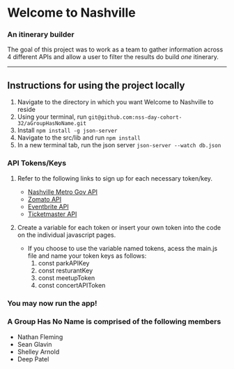 # Welcome to Nashville
### An itinerary builder

The goal of this project was to work as a team to gather information across 4 different APIs and allow a user to filter the results do build *one* itinerary.
___
## Instructions for using the project locally
1. Navigate to the directory in which you want Welcome to Nashville to reside
1. Using your terminal, run ```git@github.com:nss-day-cohort-32/aGroupHasNoName.git```
1. Install ```npm install -g json-server```
1. Navigate to the src/lib and  run ```npm install```
1. In a new terminal tab, run the json server ```json-server --watch db.json```

### API Tokens/Keys
1. Refer to the following links to sign up for each necessary token/key. 
    - [Nashville Metro Gov API](https://dev.socrata.com/foundry/data.nashville.gov/xbru-cfzi)
    - [Zomato API](https://developers.zomato.com/api)
    - [Eventbrite API](https://www.eventbrite.com/developer/v3/)
    - [Ticketmaster API](https://developer.ticketmaster.com/products-and-docs/apis/getting-started/)

1. Create a variable for each token or insert your own token into the code on the individual javascript pages. 
    - If you choose to use the variable named tokens, acess the main.js file and name your token keys as follows:
        1. const parkAPIKey
        1. const resturantKey 
        1. const meetupToken
        1. const concertAPIToken

### **You may now run the app!**

### A Group Has No Name is comprised of the following members
- Nathan Fleming
- Sean Glavin
- Shelley Arnold
- Deep Patel